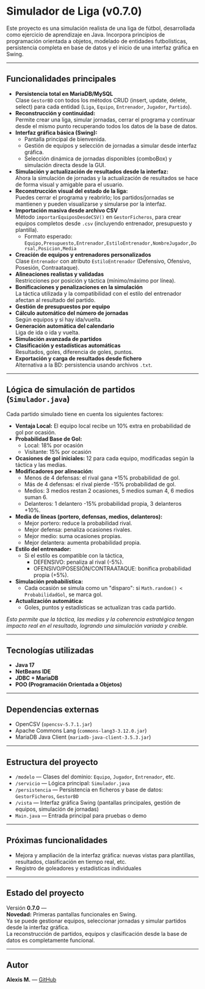 # Simulador de Liga (v0.7.0)

Este proyecto es una simulación realista de una liga de fútbol, desarrollada como ejercicio de aprendizaje en Java. Incorpora principios de programación orientada a objetos, modelado de entidades futbolísticas, persistencia completa en base de datos y el inicio de una interfaz gráfica en Swing.

---

## Funcionalidades principales

- **Persistencia total en MariaDB/MySQL**  
  Clase `GestorBD` con todos los métodos CRUD (insert, update, delete, select) para cada entidad (`Liga`, `Equipo`, `Entrenador`, `Jugador`, `Partido`).
- **Reconstrucción y continuidad:**  
  Permite crear una liga, simular jornadas, cerrar el programa y continuar desde el mismo punto recuperando todos los datos de la base de datos.
- **Interfaz gráfica básica (Swing):**  
  - Pantalla principal de bienvenida.  
  - Gestión de equipos y selección de jornadas a simular desde interfaz gráfica.  
  - Selección dinámica de jornadas disponibles (comboBox) y simulación directa desde la GUI.
- **Simulación y actualización de resultados desde la interfaz:**  
  Ahora la simulación de jornadas y la actualización de resultados se hace de forma visual y amigable para el usuario.
- **Reconstrucción visual del estado de la liga:**  
  Puedes cerrar el programa y reabrirlo; los partidos/jornadas se mantienen y pueden visualizarse y simularse por la interfaz.
- **Importación masiva desde archivo CSV**  
  Método `importarEquiposDesdeCSV()` en `GestorFicheros`, para crear equipos completos desde `.csv` (incluyendo entrenador, presupuesto y plantilla).
    - Formato esperado:  
      `Equipo,Presupuesto,Entrenador,EstiloEntrenador,NombreJugador,Dorsal,Posicion,Media`
- **Creación de equipos y entrenadores personalizados**  
  Clase `Entrenador` con atributo `EstiloEntrenador` (Defensivo, Ofensivo, Posesión, Contraataque).
- **Alineaciones realistas y validadas**  
  Restricciones por posición y táctica (mínimo/máximo por línea).
- **Bonificaciones y penalizaciones en la simulación**  
  La táctica utilizada y la compatibilidad con el estilo del entrenador afectan al resultado del partido.
- **Gestión de presupuestos por equipo**
- **Cálculo automático del número de jornadas**  
  Según equipos y si hay ida/vuelta.
- **Generación automática del calendario**  
  Liga de ida o ida y vuelta.
- **Simulación avanzada de partidos**
- **Clasificación y estadísticas automáticas**  
  Resultados, goles, diferencia de goles, puntos.
- **Exportación y carga de resultados desde fichero**  
  Alternativa a la BD: persistencia usando archivos `.txt`.


---

## Lógica de simulación de partidos (`Simulador.java`)

Cada partido simulado tiene en cuenta los siguientes factores:

- **Ventaja Local:** El equipo local recibe un 10% extra en probabilidad de gol por ocasión.
- **Probabilidad Base de Gol:**  
  - Local: 18% por ocasión  
  - Visitante: 15% por ocasión  
- **Ocasiones de gol iniciales:** 12 para cada equipo, modificadas según la táctica y las medias.
- **Modificadores por alineación:**  
  - Menos de 4 defensas: el rival gana +15% probabilidad de gol.  
  - Más de 4 defensas: el rival pierde -15% probabilidad de gol.  
  - Medios: 3 medios restan 2 ocasiones, 5 medios suman 4, 6 medios suman 6.  
  - Delanteros: 1 delantero -15% probabilidad propia, 3 delanteros +10%.
- **Media de líneas (portero, defensas, medios, delanteros):**  
  - Mejor portero: reduce la probabilidad rival.
  - Mejor defensa: penaliza ocasiones rivales.
  - Mejor medio: suma ocasiones propias.
  - Mejor delantera: aumenta probabilidad propia.
- **Estilo del entrenador:**  
  - Si el estilo es compatible con la táctica,  
    - DEFENSIVO: penaliza al rival (-5%).
    - OFENSIVO/POSESIÓN/CONTRAATAQUE: bonifica probabilidad propia (+5%).
- **Simulación probabilística:**  
  - Cada ocasión se simula como un "disparo": si `Math.random() < ProbabilidadGol`, se marca gol.
- **Actualización automática:**  
  - Goles, puntos y estadísticas se actualizan tras cada partido.

*Esto permite que la táctica, las medias y la coherencia estratégica tengan impacto real en el resultado, logrando una simulación variada y creíble.*

---

## Tecnologías utilizadas

- **Java 17**
- **NetBeans IDE**
- **JDBC + MariaDB**
- **POO (Programación Orientada a Objetos)**

---

## Dependencias externas

- OpenCSV (`opencsv-5.7.1.jar`)
- Apache Commons Lang (`commons-lang3-3.12.0.jar`)
- MariaDB Java Client (`mariadb-java-client-3.5.3.jar`)

---

## Estructura del proyecto

- `/modelo` — Clases del dominio: `Equipo`, `Jugador`, `Entrenador`, etc.
- `/servicio` — Lógica principal: `Simulador.java`
- `/persistencia` — Persistencia en ficheros y base de datos: `GestorFicheros`, `GestorBD`
- `/vista` — Interfaz gráfica Swing (pantallas principales, gestión de equipos, simulación de jornadas)
- `Main.java` — Entrada principal para pruebas o demo

---

## Próximas funcionalidades

- Mejora y ampliación de la interfaz gráfica: nuevas vistas para plantillas, resultados, clasificación en tiempo real, etc.
- Registro de goleadores y estadísticas individuales

---

## Estado del proyecto

Versión **0.7.0** —  
**Novedad:** Primeras pantallas funcionales en Swing.  
Ya se puede gestionar equipos, seleccionar jornadas y simular partidos desde la interfaz gráfica.  
La reconstrucción de partidos, equipos y clasificación desde la base de datos es completamente funcional.

---

## Autor

**Alexis M.** — [GitHub](https://github.com/alexismr1988)
